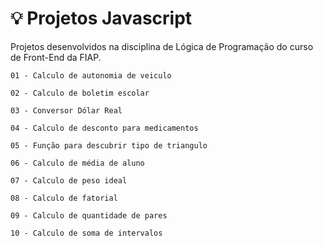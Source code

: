 # 💡 Projetos Javascript

Projetos desenvolvidos na disciplina de Lógica de Programação do curso de Front-End da FIAP.

```
01 - Calculo de autonomia de veiculo
```

```
02 - Calculo de boletim escolar
```

```
03 - Conversor Dólar Real
```

```
04 - Calculo de desconto para medicamentos
```

```
05 - Função para descubrir tipo de triangulo
```

```
06 - Calculo de média de aluno
```

```
07 - Calculo de peso ideal
```

```
08 - Calculo de fatorial
```

```
09 - Calculo de quantidade de pares
```

```
10 - Calculo de soma de intervalos
```
